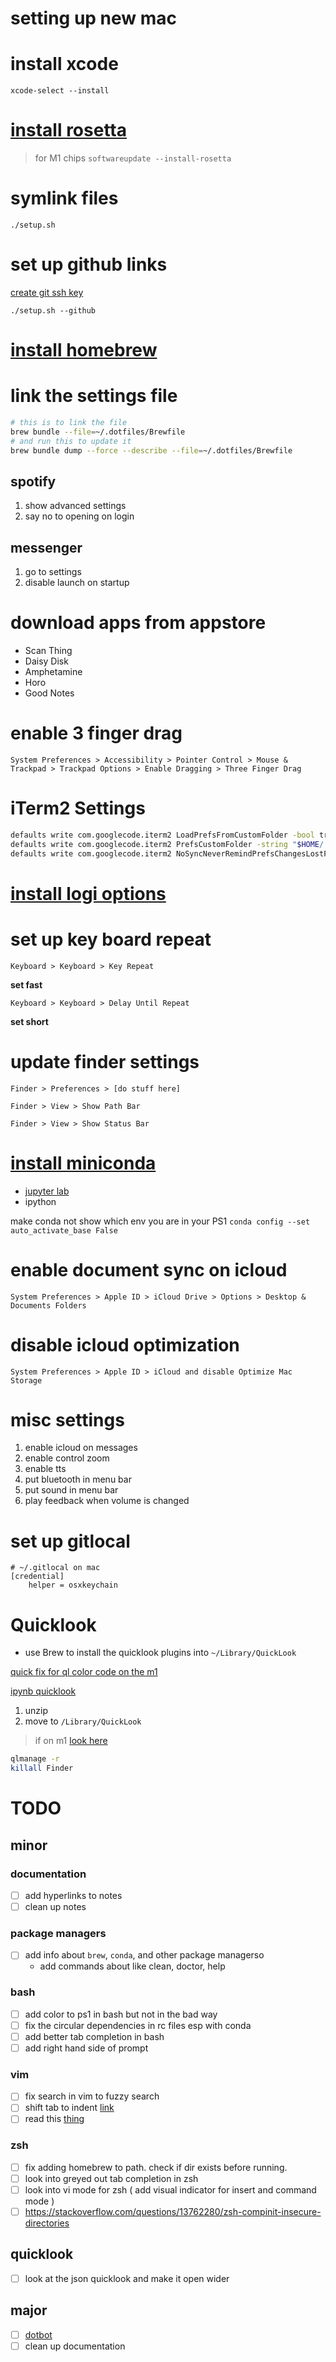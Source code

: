 # setting up new mac
# install xcode
`xcode-select --install`

# [install rosetta](https://apple.stackexchange.com/questions/408375/zsh-bad-cpu-type-in-executable)
> for M1 chips
`softwareupdate --install-rosetta`

# symlink files
`./setup.sh`

# set up github links

[create git ssh key](https://docs.github.com/en/authentication/connecting-to-github-with-ssh/generating-a-new-ssh-key-and-adding-it-to-the-ssh-agent)

`./setup.sh --github`

# [install homebrew](https://brew.sh)
# link the settings file
```sh
# this is to link the file
brew bundle --file=~/.dotfiles/Brewfile
# and run this to update it
brew bundle dump --force --describe --file=~/.dotfiles/Brewfile
```

## spotify
1. show advanced settings
1. say no to opening on login

## messenger
1. go to settings
1. disable launch on startup

# download apps from appstore
- Scan Thing
- Daisy Disk
- Amphetamine
- Horo
- Good Notes

# enable 3 finger drag
`System Preferences > Accessibility > Pointer Control > Mouse & Trackpad > Trackpad Options > Enable Dragging > Three Finger Drag`

# iTerm2 Settings
```sh
defaults write com.googlecode.iterm2 LoadPrefsFromCustomFolder -bool true
defaults write com.googlecode.iterm2 PrefsCustomFolder -string "$HOME/.dotfiles/iterm2"
defaults write com.googlecode.iterm2 NoSyncNeverRemindPrefsChangesLostForFile -bool true
```

# [install logi options](https://www.logitech.com/en-us/product/options)

# set up key board repeat
`Keyboard > Keyboard > Key Repeat`

**set fast**

`Keyboard > Keyboard > Delay Until Repeat`

**set short**

# update finder settings
`Finder > Preferences > [do stuff here]`

`Finder > View > Show Path Bar`

`Finder > View > Show Status Bar`

# [install miniconda](https://docs.conda.io/en/latest/miniconda.html)
- [jupyter lab](https://jupyter.org/install)
- ipython

make conda not show which env you are in your PS1
`conda config --set auto_activate_base False`


# enable document sync on icloud
`System Preferences > Apple ID > iCloud Drive > Options > Desktop & Documents Folders`

# disable icloud optimization
`System Preferences > Apple ID > iCloud and disable Optimize Mac Storage`

# misc settings
1. enable icloud on messages
1. enable control zoom
1. enable tts
1. put bluetooth in menu bar
1. put sound in menu bar
1. play feedback when volume is changed

# set up gitlocal
```git
# ~/.gitlocal on mac
[credential]
    helper = osxkeychain
```

# Quicklook
- use Brew to install the quicklook plugins into `~/Library/QuickLook`

[quick fix for ql color code on the m1](https://github.com/jpc/QLColorCode/releases/tag/release-4.1.2%2Bm1)

[ipynb quicklook](https://github.com/tuxu/ipynb-quicklook/releases)
1. unzip
1. move to `/Library/QuickLook`

> if on m1
> [look here](https://github.com/jpc/QLColorCode/releases/tag/release-4.1.2%2Bm1)

```bash
qlmanage -r
killall Finder
```

# TODO
## minor

### documentation
 - [ ] add hyperlinks to notes
 - [ ] clean up notes

### package managers
- [ ] add info about `brew`, `conda`, and other package managerso
    - add commands about like clean, doctor, help

### bash
- [ ] add color to ps1 in bash but not in the bad way
- [ ] fix the circular dependencies in rc files esp with conda
- [ ] add better tab completion in bash
- [ ] add right hand side of prompt

### vim
- [ ] fix search in vim to fuzzy search
- [ ] shift tab to indent [link](https://vim.fandom.com/wiki/Shifting_blocks_visually)
- [ ] read this [thing](https://vi.stackexchange.com/questions/12806/configure-which-column-gq-wraps-at)

### zsh
- [ ] fix adding homebrew to path. check if dir exists before running.
- [ ] look into greyed out tab completion in zsh
- [ ] look into vi mode for zsh ( add visual indicator for insert and command mode )
- [ ] https://stackoverflow.com/questions/13762280/zsh-compinit-insecure-directories

## quicklook
- [ ] look at the json quicklook and make it open wider

## major
- [ ] [dotbot](https://www.elliotdenolf.com/posts/bootstrap-your-dotfiles-with-dotbot)
- [ ] clean up documentation
